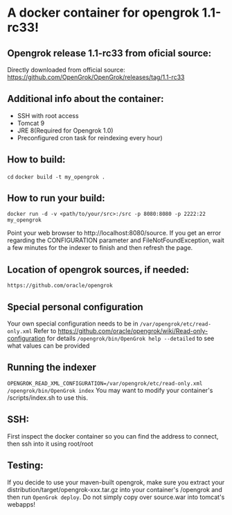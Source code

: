 # A docker container for opengrok 1.1-rc33!

## Opengrok release 1.1-rc33 from oficial source:
Directly downloaded from official source:
https://github.com/OpenGrok/OpenGrok/releases/tag/1.1-rc33

## Additional info about the container:
* SSH with root access
* Tomcat 9
* JRE 8(Required for Opengrok 1.0)
* Preconfigured cron task for reindexing every hour)

## How to build:
`cd` <root of this git repo>
`docker build -t my_opengrok .`

## How to run your build:
`docker run -d -v <path/to/your/src>:/src -p 8080:8080 -p 2222:22 my_opengrok`

Point your web browser to http://localhost:8080/source.  If you get an error regarding the CONFIGURATION parameter and FileNotFoundException, wait a few minutes for the indexer to finish and then refresh the page.

## Location of opengrok sources, if needed:
`https://github.com/oracle/opengrok`

## Special personal configuration
Your own special configuration needs to be in `/var/opengrok/etc/read-only.xml`
Refer to https://github.com/oracle/opengrok/wiki/Read-only-configuration for details
`/opengrok/bin/OpenGrok help --detailed` to see what values can be provided

## Running the indexer
`OPENGROK_READ_XML_CONFIGURATION=/var/opengrok/etc/read-only.xml /opengrok/bin/OpenGrok index`
You may want to modify your container's /scripts/index.sh to use this.

## SSH:
First inspect the docker container so you can find the address to connect, then ssh into it using root/root

## Testing:
If you decide to use your maven-built opengrok, make sure you extract your distribution/target/opengrok-xxx.tar.gz into your container's /opengrok and then run `OpenGrok deploy`.  Do not simply copy over source.war into tomcat's webapps!

